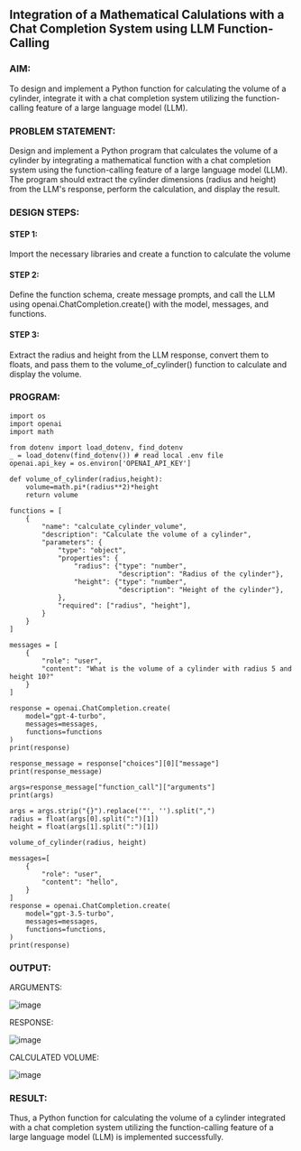 ## Integration of a Mathematical Calulations with a Chat Completion System using LLM Function-Calling

### AIM:
To design and implement a Python function for calculating the volume of a cylinder, integrate it with a chat completion system utilizing the function-calling feature of a large language model (LLM).

### PROBLEM STATEMENT:
Design and implement a Python program that calculates the volume of a cylinder by integrating a mathematical function with a chat completion system using the function-calling feature of a large language model (LLM). The program should extract the cylinder dimensions (radius and height) from the LLM's response, perform the calculation, and display the result.
### DESIGN STEPS:

#### STEP 1: 
Import the necessary libraries and create a function to calculate the volume

#### STEP 2:
Define the function schema, create message prompts, and call the LLM using openai.ChatCompletion.create() with the model, messages, and functions.

#### STEP 3:
Extract the radius and height from the LLM response, convert them to floats, and pass them to the volume_of_cylinder() function to calculate and display the volume.

### PROGRAM:
```
import os
import openai
import math

from dotenv import load_dotenv, find_dotenv
_ = load_dotenv(find_dotenv()) # read local .env file
openai.api_key = os.environ['OPENAI_API_KEY']

def volume_of_cylinder(radius,height):
    volume=math.pi*(radius**2)*height
    return volume

functions = [
    {
        "name": "calculate_cylinder_volume",
        "description": "Calculate the volume of a cylinder",
        "parameters": {
            "type": "object",
            "properties": {
                "radius": {"type": "number", 
                           "description": "Radius of the cylinder"},
                "height": {"type": "number", 
                           "description": "Height of the cylinder"},
            },
            "required": ["radius", "height"],
        }
    }
]

messages = [
    {
        "role": "user", 
        "content": "What is the volume of a cylinder with radius 5 and height 10?"
    }
]

response = openai.ChatCompletion.create(
    model="gpt-4-turbo",
    messages=messages,
    functions=functions
)
print(response)

response_message = response["choices"][0]["message"]
print(response_message)

args=response_message["function_call"]["arguments"]
print(args)

args = args.strip("{}").replace('"', '').split(",")
radius = float(args[0].split(":")[1])
height = float(args[1].split(":")[1])

volume_of_cylinder(radius, height)

messages=[
    {
        "role": "user",
        "content": "hello",
    }
]
response = openai.ChatCompletion.create(
    model="gpt-3.5-turbo",
    messages=messages,
    functions=functions,
)
print(response)
```

### OUTPUT:
ARGUMENTS:

![image](https://github.com/user-attachments/assets/682e2218-17ab-48d3-94f0-f60a32ec160b)

RESPONSE:

![image](https://github.com/user-attachments/assets/1e72b3f2-2be6-431d-bbc8-33971817f7e3)

CALCULATED VOLUME:

![image](https://github.com/user-attachments/assets/be29c83b-44b3-44ca-85bf-80d7cc218b9a)
### RESULT:
Thus, a Python function for calculating the volume of a cylinder integrated with a chat completion system utilizing the function-calling feature of a large language model (LLM) is implemented successfully.
